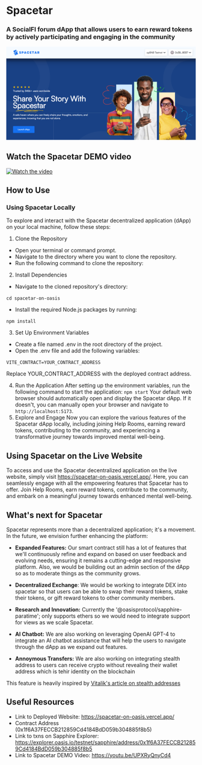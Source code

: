 # Spacetar 

### A SocialFI forum dApp that allows users to earn reward tokens by actively participating and engaging in the community

![Spacetar Homepage](https://github.com/amdonatusprince/spacetar-on-opBNB/blob/main/src/assets/homepage.png)


## Watch the Spacetar DEMO video
[![Watch the video](https://img.youtube.com/vi/UPXRyQnyCd4/0.jpg)](https://youtu.be/UPXRyQnyCd4)



## How to Use
### Using Spacetar Locally
To explore and interact with the Spacetar decentralized application (dApp) on your local machine, follow these steps:

1. Clone the Repository
* Open your terminal or command prompt.
* Navigate to the directory where you want to clone the repository.
* Run the following command to clone the repository:

2. Install Dependencies
* Navigate to the cloned repository's directory:
```
cd spacetar-on-oasis
```
* Install the required Node.js packages by running:
```
npm install
```
3. Set Up Environment Variables
* Create a file named .env in the root directory of the project.
* Open the .env file and add the following variables:
```
VITE_CONTRACT=YOUR_CONTRACT_ADDRESS
```
Replace YOUR_CONTRACT_ADDRESS with the deployed contract address.

4. Run the Application
After setting up the environment variables, run the following command to start the application:
``` npm start ```
Your default web browser should automatically open and display the Spacetar dApp. If it doesn't, you can manually open your browser and navigate to ```http://localhost:5173```.
5. Explore and Engage
Now you can explore the various features of the Spacetar dApp locally, including joining Help Rooms, earning reward tokens, contributing to the community, and experiencing a transformative journey towards improved mental well-being.

## Using Spacetar on the Live Website
To access and use the Spacetar decentralized application on the live website, simply visit
https://spacetar-on-oasis.vercel.app/.
Here, you can seamlessly engage with all the empowering features that Spacetar has to offer. Join Help Rooms, earn reward tokens, contribute to the community, and embark on a meaningful journey towards enhanced mental well-being.

## What's next for Spacetar
Spacetar represents more than a decentralized application; it's a movement. In the future, we envision further enhancing the platform:

* **Expanded Features:** Our smart contract still has a lot of features that we'll continuously refine and expand on based on user feedback and evolving needs, ensuring it remains a cutting-edge and responsive platform. Also, we would be building out an admin section of the dApp so as to moderate things as the community grows.

* **Decentralized Exchange**: We would be working to integrate DEX into spacetar so that users can be able to swap their reward tokens, stake their tokens, or gift reward tokens to other community members.

* **Research and Innovation:** Currently the '@oasisprotocol/sapphire-paratime'; only supports ethers so we would need to integrate support for views as we scale Spacetar.
  
* **AI Chatbot:** We are also working on leveraging OpenAI GPT-4 to integrate an AI chatbot assistance that will help the users to navigate through the dApp as we expand out features.

* **Annoymous Transfers:** We are also working on integrating stealth address to users can receive crypto without revealing their wallet address which is tehir identity on the blockchain

This feature is heavily inspired by [Vitalik's article on stealth addresses](https://vitalik.eth.limo/general/2023/01/20/stealth.html)



## Useful Resources
- Link to Deployed Website: https://spacetar-on-oasis.vercel.app/
- Contract Address (0x1f6A37FECCB212859Cd4184BdD059b304885f8b5)
- Link to txns on Sapphire Explorer: https://explorer.oasis.io/testnet/sapphire/address/0x1f6A37FECCB212859Cd4184BdD059b304885f8b5
- Link to Spacetar DEMO Video: https://youtu.be/UPXRyQnyCd4

